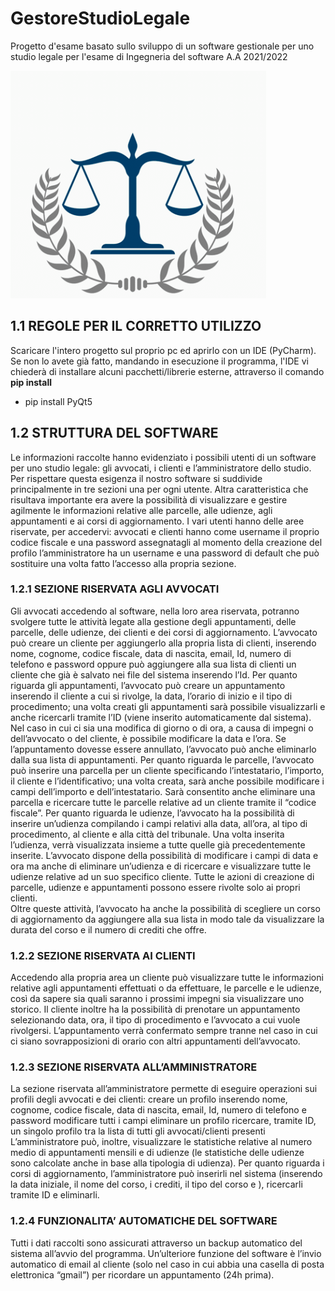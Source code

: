 # GestoreStudioLegale
Progetto d'esame basato sullo sviluppo di un software gestionale per uno studio legale per l'esame di Ingegneria del software A.A 2021/2022

![](https://github.com/Giansimone-Coccia/GestoreStudioLegale/blob/main/logo.png)  

## 1.1 REGOLE PER IL CORRETTO UTILIZZO
Scaricare l'intero progetto sul proprio pc ed aprirlo con un IDE (PyCharm).
Se non lo avete già fatto, mandando in esecuzione il programma, l'IDE vi chiederà di installare alcuni pacchetti/librerie esterne, attraverso il comando **pip install**
  - pip install PyQt5


## 1.2 STRUTTURA DEL SOFTWARE
Le informazioni raccolte hanno evidenziato i possibili utenti di un software per uno studio legale: gli avvocati, i clienti e l’amministratore dello studio. Per rispettare questa esigenza il nostro software si suddivide principalmente in tre sezioni una per ogni utente. Altra caratteristica che risultava importante era avere la possibilità di visualizzare e gestire agilmente le informazioni relative alle parcelle, alle udienze, agli appuntamenti e ai corsi di aggiornamento. 
I vari utenti hanno delle aree riservate, per accedervi:
avvocati e clienti hanno come username il proprio codice fiscale e una password assegnatagli al momento della creazione del profilo
l’amministratore ha un username e una password di default che può sostituire una volta fatto l’accesso alla propria sezione.

### 1.2.1 SEZIONE RISERVATA AGLI AVVOCATI
Gli avvocati accedendo al software, nella loro area riservata, potranno svolgere tutte le attività legate alla gestione degli appuntamenti, delle parcelle, delle udienze, dei clienti e dei corsi di aggiornamento. 
L’avvocato può creare un cliente per aggiungerlo alla propria lista di clienti, inserendo nome, cognome, codice fiscale, data di nascita, email, Id, numero di telefono e password oppure può aggiungere alla sua lista di clienti un cliente che già è salvato nei file del sistema inserendo l’Id.
Per quanto riguarda gli appuntamenti, l’avvocato può creare un appuntamento inserendo il cliente a cui si rivolge, la data, l’orario di inizio e il tipo di procedimento; una volta creati gli appuntamenti sarà possibile visualizzarli e anche ricercarli tramite l’ID (viene inserito automaticamente dal sistema). Nel caso in cui ci sia una modifica di giorno o di ora, a causa di impegni o dell’avvocato o del cliente, è possibile modificare la data e l’ora. Se l’appuntamento dovesse essere annullato, l’avvocato può anche eliminarlo dalla sua lista di appuntamenti. 
Per quanto riguarda le parcelle, l’avvocato può inserire una parcella per un cliente specificando l’intestatario, l’importo, il cliente e l’identificativo; una volta creata, sarà anche possibile modificare i campi dell’importo e dell’intestatario. Sarà consentito anche eliminare una parcella e ricercare tutte le parcelle relative ad un cliente tramite il “codice fiscale”. 
Per quanto riguarda le udienze, l’avvocato ha la possibilità di inserire un’udienza compilando i campi relativi alla data, all’ora, al tipo di procedimento, al cliente e alla città del tribunale. Una volta inserita l’udienza, verrà visualizzata insieme a tutte quelle già precedentemente inserite. L’avvocato dispone della possibilità di modificare i campi di data e ora ma anche di eliminare un’udienza e di ricercare e visualizzare tutte le udienze relative ad un suo specifico cliente. Tutte le azioni di creazione di parcelle, udienze e appuntamenti possono essere rivolte solo ai propri clienti.  
Oltre queste attività, l’avvocato ha anche la possibilità di scegliere un corso di aggiornamento da aggiungere alla sua lista in modo tale da visualizzare la durata del corso e il numero di crediti che offre.  

### 1.2.2 SEZIONE RISERVATA  AI CLIENTI
Accedendo alla propria area un cliente può visualizzare tutte le informazioni relative agli appuntamenti effettuati o da effettuare, le parcelle e le udienze, così da sapere sia quali saranno i prossimi impegni sia visualizzare uno storico.
Il cliente inoltre ha la possibilità di prenotare un appuntamento selezionando data, ora, il tipo di procedimento e l’avvocato a cui vuole rivolgersi. L’appuntamento verrà confermato sempre tranne nel caso in cui ci siano sovrapposizioni di orario con altri appuntamenti dell’avvocato.

### 1.2.3 SEZIONE RISERVATA  ALL’AMMINISTRATORE
La sezione riservata all’amministratore permette di eseguire operazioni sui profili degli avvocati e dei clienti:
creare un profilo inserendo nome, cognome, codice fiscale, data di nascita, email, Id, numero di telefono e password 
modificare tutti i campi
eliminare un profilo 
ricercare, tramite ID, un singolo profilo tra la lista di tutti gli avvocati/clienti presenti
L’amministratore può, inoltre, visualizzare le statistiche relative al numero medio di appuntamenti mensili e di udienze (le statistiche delle udienze sono calcolate anche in base alla tipologia di udienza). 
Per quanto riguarda i corsi di aggiornamento, l’amministratore può inserirli nel sistema (inserendo la data iniziale, il nome del corso, i crediti, il tipo del corso e  ), ricercarli tramite ID e eliminarli.

### 1.2.4 FUNZIONALITA’ AUTOMATICHE DEL SOFTWARE
Tutti i dati raccolti sono assicurati attraverso un backup automatico del sistema all’avvio del programma.
Un’ulteriore funzione del software è l’invio automatico di email al cliente (solo nel caso in cui abbia una casella di posta elettronica “gmail”) per ricordare un appuntamento (24h prima).


